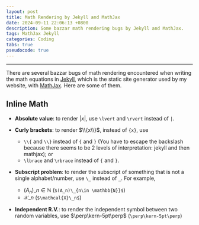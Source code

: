 ```yaml
---
layout: post
title: Math Rendering by Jekyll and MathJax
date: 2024-09-11 22:06:13 +0800
description: Some bazzar math rendering bugs by Jekyll and MathJax.
tags: MathJax Jekyll
categories: Coding
tabs: true
pseudocode: true
---
```


******

There are several bazzar bugs of math rendering encountered when writing the math equations in [Jekyll](https://jekyllrb.com/), which is the static site generator used by my website, with [MathJax](https://www.mathjax.org/). Here are some of them.

## Inline Math

- **Absolute value**: to render $\lvert x\rvert$, use `\lvert` and `\rvert` instead of `|`.

- **Curly brackets**: to render $\\{x\\}$, instead of `{x}`, use
    - `\\{` and `\\}` instead of `{` and `}` (You have to escape the backslash because there seems to be 2 levels of interpretation: jekyll and then mathjax); or
    - `\lbrace` and `\rbrace` instead of `{` and `}`.

- **Subscript problem**: to render the subscript of something that is not a single alphabet/number, use `\_` instead of `_`. For example, 
    - $(A_n)\_{n\in \mathbb{N}}$ (`$(A_n)\_{n\in \mathbb{N}}$`)
    - $\mathcal{X}\_n$ (`$\mathcal{X}\_n$`)

- **Independent R.V.**: to render the independent symbol between two random variables, use $\perp\kern-5pt\perp$ (`\perp\kern-5pt\perp`)
